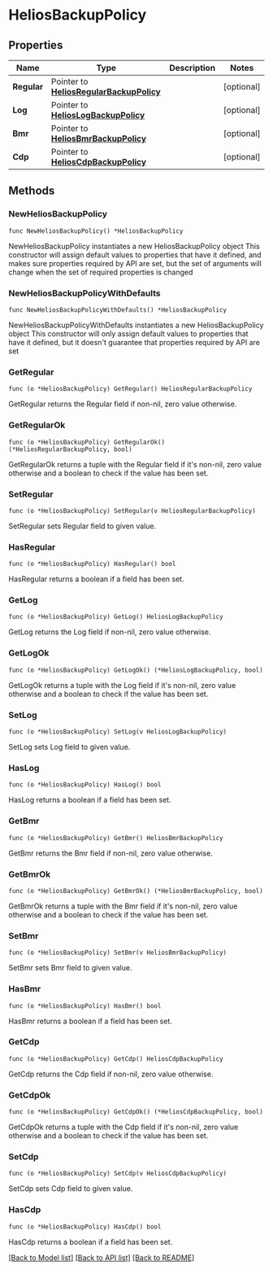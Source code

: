 # HeliosBackupPolicy

## Properties

Name | Type | Description | Notes
------------ | ------------- | ------------- | -------------
**Regular** | Pointer to [**HeliosRegularBackupPolicy**](HeliosRegularBackupPolicy.md) |  | [optional] 
**Log** | Pointer to [**HeliosLogBackupPolicy**](HeliosLogBackupPolicy.md) |  | [optional] 
**Bmr** | Pointer to [**HeliosBmrBackupPolicy**](HeliosBmrBackupPolicy.md) |  | [optional] 
**Cdp** | Pointer to [**HeliosCdpBackupPolicy**](HeliosCdpBackupPolicy.md) |  | [optional] 

## Methods

### NewHeliosBackupPolicy

`func NewHeliosBackupPolicy() *HeliosBackupPolicy`

NewHeliosBackupPolicy instantiates a new HeliosBackupPolicy object
This constructor will assign default values to properties that have it defined,
and makes sure properties required by API are set, but the set of arguments
will change when the set of required properties is changed

### NewHeliosBackupPolicyWithDefaults

`func NewHeliosBackupPolicyWithDefaults() *HeliosBackupPolicy`

NewHeliosBackupPolicyWithDefaults instantiates a new HeliosBackupPolicy object
This constructor will only assign default values to properties that have it defined,
but it doesn't guarantee that properties required by API are set

### GetRegular

`func (o *HeliosBackupPolicy) GetRegular() HeliosRegularBackupPolicy`

GetRegular returns the Regular field if non-nil, zero value otherwise.

### GetRegularOk

`func (o *HeliosBackupPolicy) GetRegularOk() (*HeliosRegularBackupPolicy, bool)`

GetRegularOk returns a tuple with the Regular field if it's non-nil, zero value otherwise
and a boolean to check if the value has been set.

### SetRegular

`func (o *HeliosBackupPolicy) SetRegular(v HeliosRegularBackupPolicy)`

SetRegular sets Regular field to given value.

### HasRegular

`func (o *HeliosBackupPolicy) HasRegular() bool`

HasRegular returns a boolean if a field has been set.

### GetLog

`func (o *HeliosBackupPolicy) GetLog() HeliosLogBackupPolicy`

GetLog returns the Log field if non-nil, zero value otherwise.

### GetLogOk

`func (o *HeliosBackupPolicy) GetLogOk() (*HeliosLogBackupPolicy, bool)`

GetLogOk returns a tuple with the Log field if it's non-nil, zero value otherwise
and a boolean to check if the value has been set.

### SetLog

`func (o *HeliosBackupPolicy) SetLog(v HeliosLogBackupPolicy)`

SetLog sets Log field to given value.

### HasLog

`func (o *HeliosBackupPolicy) HasLog() bool`

HasLog returns a boolean if a field has been set.

### GetBmr

`func (o *HeliosBackupPolicy) GetBmr() HeliosBmrBackupPolicy`

GetBmr returns the Bmr field if non-nil, zero value otherwise.

### GetBmrOk

`func (o *HeliosBackupPolicy) GetBmrOk() (*HeliosBmrBackupPolicy, bool)`

GetBmrOk returns a tuple with the Bmr field if it's non-nil, zero value otherwise
and a boolean to check if the value has been set.

### SetBmr

`func (o *HeliosBackupPolicy) SetBmr(v HeliosBmrBackupPolicy)`

SetBmr sets Bmr field to given value.

### HasBmr

`func (o *HeliosBackupPolicy) HasBmr() bool`

HasBmr returns a boolean if a field has been set.

### GetCdp

`func (o *HeliosBackupPolicy) GetCdp() HeliosCdpBackupPolicy`

GetCdp returns the Cdp field if non-nil, zero value otherwise.

### GetCdpOk

`func (o *HeliosBackupPolicy) GetCdpOk() (*HeliosCdpBackupPolicy, bool)`

GetCdpOk returns a tuple with the Cdp field if it's non-nil, zero value otherwise
and a boolean to check if the value has been set.

### SetCdp

`func (o *HeliosBackupPolicy) SetCdp(v HeliosCdpBackupPolicy)`

SetCdp sets Cdp field to given value.

### HasCdp

`func (o *HeliosBackupPolicy) HasCdp() bool`

HasCdp returns a boolean if a field has been set.


[[Back to Model list]](../README.md#documentation-for-models) [[Back to API list]](../README.md#documentation-for-api-endpoints) [[Back to README]](../README.md)


